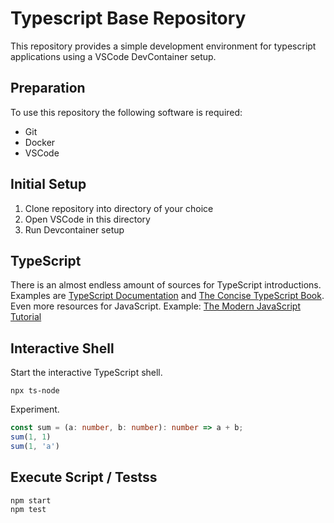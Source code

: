 # Typescript Base Repository

This repository provides a simple development environment for typescript applications using a VSCode DevContainer setup.

## Preparation

To use this repository the following software is required:

- Git
- Docker
- VSCode

## Initial Setup

1. Clone repository into directory of your choice
1. Open VSCode in this directory
1. Run Devcontainer setup

## TypeScript

There is an almost endless amount of sources for TypeScript introductions. 
Examples are [TypeScript Documentation](https://www.typescriptlang.org/docs/handbook/) and [The Concise TypeScript Book](https://github.com/abdessamadbettal/typescript-tutorial).
Even more resources for JavaScript. Example: [The Modern JavaScript Tutorial](https://javascript.info/)

## Interactive Shell

Start the interactive TypeScript shell.

```shell
npx ts-node
```

Experiment.
```typescript
const sum = (a: number, b: number): number => a + b;
sum(1, 1)
sum(1, 'a')
```

## Execute Script / Testss

```shell
npm start
npm test
```
